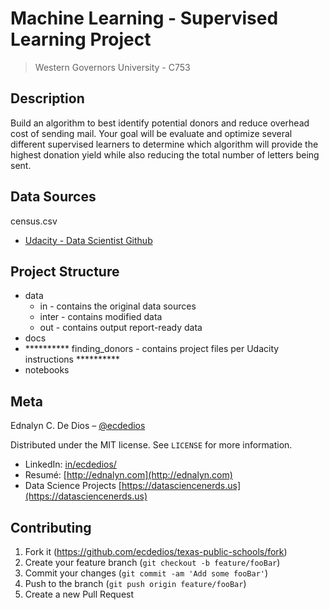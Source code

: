 # Machine Learning - Supervised Learning Project

> Western Governors University - C753

## Description

Build an algorithm to best identify potential donors and reduce overhead cost of sending mail. Your goal will be evaluate and optimize several different supervised learners to determine which algorithm will provide the highest donation yield while also reducing the total number of letters being sent.

## Data Sources

census.csv

- [Udacity - Data Scientist Github](https://github.com/udacity/DSND_Term1)

## Project Structure

- data
  - in - contains the original data sources
  - inter - contains modified data
  - out - contains output report-ready data
- docs
- \*\*\*\*\*\*\*\*\*\* finding_donors - contains project files per Udacity instructions \*\*\*\*\*\*\*\*\*\*
- notebooks

## Meta

Ednalyn C. De Dios – [@ecdedios](https://github.com/ecdedios)

Distributed under the MIT license. See `LICENSE` for more information.

- LinkedIn: [in/ecdedios/](https://www.linkedin.com/in/ecdedios/)
- Resumé: [http://ednalyn.com](http://ednalyn.com)
- Data Science Projects [https://datasciencenerds.us](https://datasciencenerds.us)

## Contributing

1. Fork it (<https://github.com/ecdedios/texas-public-schools/fork>)
2. Create your feature branch (`git checkout -b feature/fooBar`)
3. Commit your changes (`git commit -am 'Add some fooBar'`)
4. Push to the branch (`git push origin feature/fooBar`)
5. Create a new Pull Request
